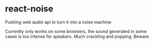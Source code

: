 # react-noise
Pushing web audio api to turn it into a noise machine

Currently only works on some browsers, the sound generated in some cases is too intense for speakers. Much crackling and popping. Beware.
